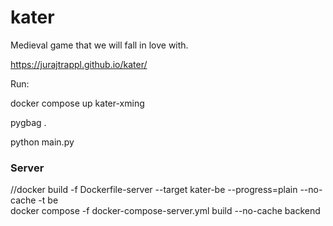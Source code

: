 # kater
Medieval game that we will fall in love with.

https://jurajtrappl.github.io/kater/

Run:

docker compose up kater-xming

pygbag .

python main.py

### Server
//docker build -f Dockerfile-server --target kater-be --progress=plain --no-cache -t be   
docker compose -f docker-compose-server.yml build --no-cache backend